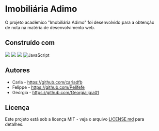 # Imobiliária Adimo
O projeto acadêmico "Imobiliária Adimo" foi desenvolvido para a obtenção de nota na matéria de desenvolvimento web.

## Construído com
<img src="https://img.shields.io/badge/Bootstrap-563D7C?style=for-the-badge&logo=bootstrap&logoColor=white" /> <img src="https://img.shields.io/badge/HTML5-E34F26?style=for-the-badge&logo=html5&logoColor=white" /> <img src="https://img.shields.io/badge/CSS3-1572B6?style=for-the-badge&logo=css3&logoColor=white" /> ![JavaScript](https://img.shields.io/badge/javascript-%23323330.svg?style=for-the-badge&logo=javascript&logoColor=%23F7DF1E)

## Autores
- Carla - https://github.com/carladfb
- Felippe - https://github.com/Pelifefe
- Geórgia - https://github.com/Georgialigia01

## Licença

Este projeto está sob a licença MIT - veja o arquivo [LICENSE.md](https://github.com/carladfb/adimo_imobiliaria/blob/main/LICENSE) para detalhes.
